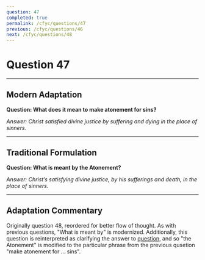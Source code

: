 ```yaml
---
question: 47
completed: true
permalink: /cfyc/questions/47
previous: /cfyc/questions/46
next: /cfyc/questions/48
---
```

# Question 47

---
## Modern Adaptation
**Question: What does it mean to make atonement for sins?**

*Answer: Christ satisfied divine justice by suffering and dying in the place of sinners.*

---
## Traditional Formulation
**Question: What is meant by the Atonement?**

*Answer: Christ’s satisfying divine justice, by his sufferings and death, in the place of sinners.*

---
## Adaptation Commentary
Originally question 48, reordered for better flow of thought.
As with previous questions, "What is meant by" is modernized. Additionally, this question
is reinterpreted as clarifying the answer to [question](/cfyc/questions/45), and so
"the Atonement" is modified to the particular phrase from the previous qusetion "make atonement for ... sins".